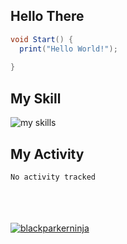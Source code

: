 ## Hello There
``` cs
void Start() {
  print("Hello World!");
  
}
```
## My Skill
<img alt="my skills" src="https://skillicons.dev/icons?theme=dark&perline=7&i=cs,unity,visualstudio,blender,c,java,js,py,html,css,vscode,ai,ps,ae,pr,raspberrypi,unreal,godot,notion,git,github,gmail,discord,windows,apple" >

## My Activity
<!--START_SECTION:waka-->

```txt
No activity tracked
```

<!--END_SECTION:waka-->
<br><br><br>
  <a href="https://github.com/blackparkerninja/blackparkerninja/">
    <img src="https://komarev.com/ghpvc/?username=blackparkerninja" alt="blackparkerninja"/>
  </a>
<!--
**blackparkerninja/blackparkerninja** is a ✨ _special_ ✨ repository because its `README.md` (this file) appears on your GitHub profile.

Here are some ideas to get you started:

- 🔭 I’m currently working on ...
- 🌱 I’m currently learning ...
- 👯 I’m looking to collaborate on ...
- 🤔 I’m looking for help with ...
- 💬 Ask me about ...
- 📫 How to reach me: ...
- 😄 Pronouns: ...
- ⚡ Fun fact: ...
-->
